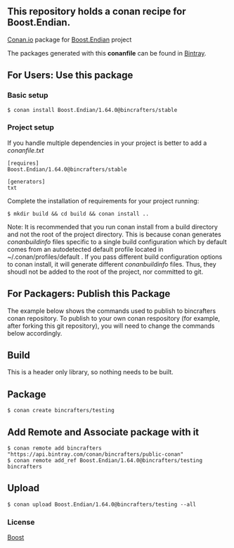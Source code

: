 ## This repository holds a conan recipe for Boost.Endian.

[Conan.io](https://conan.io) package for [Boost.Endian](https://github.com/Boostorg/Endian) project

The packages generated with this **conanfile** can be found in [Bintray](https://bintray.com/bincrafters/public-conan/Boost.Endian%3Abincrafters).

## For Users: Use this package

### Basic setup

    $ conan install Boost.Endian/1.64.0@bincrafters/stable

### Project setup

If you handle multiple dependencies in your project is better to add a *conanfile.txt*

    [requires]
    Boost.Endian/1.64.0@bincrafters/stable

    [generators]
    txt

Complete the installation of requirements for your project running:</small></span>

    $ mkdir build && cd build && conan install ..
	
Note: It is recommended that you run conan install from a build directory and not the root of the project directory.  This is because conan generates *conanbuildinfo* files specific to a single build configuration which by default comes from an autodetected default profile located in ~/.conan/profiles/default .  If you pass different build configuration options to conan install, it will generate different *conanbuildinfo* files.  Thus, they shoudl not be added to the root of the project, nor committed to git. 

## For Packagers: Publish this Package

The example below shows the commands used to publish to bincrafters conan repository. To publish to your own conan respository (for example, after forking this git repository), you will need to change the commands below accordingly. 

## Build  

This is a header only library, so nothing needs to be built.

## Package 

    $ conan create bincrafters/testing
	
## Add Remote and Associate package with it

	$ conan remote add bincrafters "https://api.bintray.com/conan/bincrafters/public-conan"
	$ conan remote add_ref Boost.Endian/1.64.0@bincrafters/testing bincrafters

## Upload

    $ conan upload Boost.Endian/1.64.0@bincrafters/testing --all

### License
[Boost](LICENSE)
